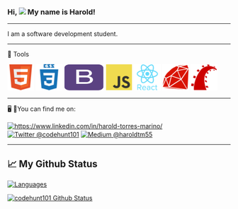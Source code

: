 <!--
**CodeHunt101/codehunt101** is a ✨ _special_ ✨ repository because its `README.md` (this file) appears on your GitHub profile.

Here are some ideas to get you started:

- 🔭 I’m currently working on ...
- 🌱 I’m currently learning ...
- 👯 I’m looking to collaborate on ...
- 🤔 I’m looking for help with ...
- 💬 Ask me about ...
- 📫 How to reach me: ...
- 😄 Pronouns: ...
- ⚡ Fun fact: ...
-->

### Hi, <img src="https://raw.githubusercontent.com/MartinHeinz/MartinHeinz/master/wave.gif" width="20px"> My name is Harold!

---

I am a software development student.

---

🧰 Tools

<div style="display:inline;">
  <img src="https://github.com/devicons/devicon/blob/master/icons/html5/html5-original.svg" alt="HTML" width="60" height="60"/>
  <img src="https://github.com/devicons/devicon/blob/master/icons/css3/css3-plain-wordmark.svg" alt="CSS" width="60" height="60"/>
  <img src="https://github.com/devicons/devicon/blob/master/icons/bootstrap/bootstrap-plain.svg" alt="Bootstrap" width="90" height="60"/>
  <img src="https://github.com/devicons/devicon/blob/master/icons/javascript/javascript-original.svg" alt="JavaScript" width="60" height="60"/>
  <img src="https://github.com/devicons/devicon/blob/master/icons/react/react-original-wordmark.svg" alt="React" width="60" height="60"/>
  <img src="https://github.com/devicons/devicon/blob/master/icons/ruby/ruby-plain.svg" alt="Ruby" width="60" height="60"/>
  <img src="https://github.com/devicons/devicon/blob/master/icons/rails/rails-plain.svg" alt="Rails" width="60" height="60"/>
</div>

---

🖥 📱You can find me on:

<a href="https://www.linkedin.com/in/harold-torres-marino/" rel="nofollow"><img alt="https://www.linkedin.com/in/harold-torres-marino/" align="center" src="https://camo.githubusercontent.com/c8a9c5b414cd812ad6a97a46c29af67239ddaeae08c41724ff7d945fb4c047e5/68747470733a2f2f6564656e742e6769746875622e696f2f537570657254696e7949636f6e732f696d616765732f7376672f6c696e6b6564696e2e737667" width="50" height="50"></a> 
<a href="https://twitter.com/CodeHunt101" rel="nofollow"><img alt="Twitter @codehunt101" align="center" src="https://camo.githubusercontent.com/35b0b8bfbd8840f35607fb56ad0a139047fd5d6e09ceb060c5c6f0a5abd1044c/68747470733a2f2f6564656e742e6769746875622e696f2f537570657254696e7949636f6e732f696d616765732f7376672f747769747465722e737667" width="50" height="50"></a> <a href="https://haroldtm55.medium.com/" rel="nofollow"><img alt="Medium @haroldtm55" align="center" src="https://img.icons8.com/ios-filled/50/000000/medium-monogram--v1.png" width="50" height="50"></a>

---

## &#x1f4c8; My Github Status

[![Languages](https://github-readme-stats.vercel.app/api/top-langs/?username=codehunt101&theme=default)](https://github.com/anuraghazra/github-readme-stats)

[![codehunt101 Github Status](https://github-readme-stats.vercel.app/api?username=codehunt101&theme=default)](https://github.com/anuraghazra/github-readme-stats)
